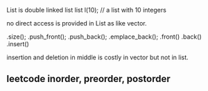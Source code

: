 List is double linked list 
list<int> l(10); // a list with 10 integers

no direct access is provided in List as like vector.

.size();
.push_front();
.push_back();
.emplace_back();
.front() .back() 
.insert()

insertion and deletion in middle is costly in vector but not in list.

## leetcode inorder, preorder, postorder
